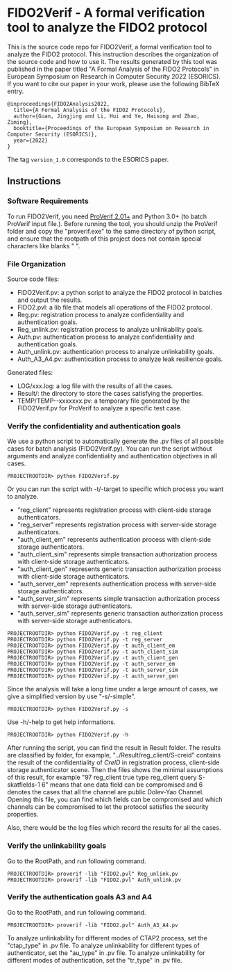 # FIDO2Verif - A formal verification tool to analyze the FIDO2 protocol
This is the source code repo for FIDO2Verif, a formal verification tool to analyze the FIDO2 protocol. This instruction describes the organization of the source code and how to use it. The results generated by this tool was published in the paper titled "A Formal Analysis of the FIDO2 Protocols" in European Symposium on Research in Computer Security 2022 (ESORICS). 
If you want to cite our paper in your work, please use the following BibTeX entry.

```
@inproceedings{FIDO2Analysis2022,
  title={A Formal Analysis of the FIDO2 Protocols},
  author={Guan, Jingjing and Li, Hui and Ye, Haisong and Zhao, Ziming},
  booktitle={Proceedings of the European Symposium on Research in Computer Security (ESORICS)},
  year={2022}
}
```

The tag ``version_1.0`` corresponds to the ESORICS paper.

## Instructions

### Software Requirements
To run FIDO2Verif, you need [ProVerif 2.01+](https://prosecco.gforge.inria.fr/personal/bblanche/proverif/) and Python 3.0+ (to batch ProVerif input file.).
Before running the tool, you should unzip the ProVerif folder and copy the "proverif.exe" to the same directory of python script,
and ensure that the rootpath of this project does not contain special characters like blanks " ".


### File Organization
Source code files:

- FIDO2Verif.pv:  a python script to analyze the FIDO2 protocol in batches and output the results.
- FIDO2.pvl:      a lib file that models all operations of the FIDO2 protocol.
- Reg.pv:         registration process to analyze confidentiality and authentication goals.
- Reg_unlink.pv:  registration process to analyze unlinkability goals.
- Auth.pv:        authentication process to analyze confidentiality and authentication goals.
- Auth_unlink.pv: authentication process to analyze unlinkability goals.
- Auth_A3_A4.pv:  authentication process to analyze leak resilience goals.

Generated files:

- LOG/xxx.log: a log file with the results of all the cases.
- Result/: the directory to store the cases satisfying the properties.
- TEMP/TEMP--xxxxxxx.pv: a temporary file generated by the FIDO2Verif.pv for ProVerif to analyze a specific test case.


### Verify the confidentiality and authentication goals
We use a python script to automatically generate the .pv files of all possible cases for batch analysis (FIDO2Verif.py).
You can run the script without arguments and analyze confidentiality and authentication objectives in all cases.

```
PROJECTROOTDIR> python FIDO2Verif.py
```

Or you can run the script with -t/-target to specific which process you want to analyze.
- "reg_client"      represents registration process with client-side storage authenticators.
- "reg_server"      represents registration process with server-side storage authenticators.
- "auth_client_em"  represents authentication process with client-side storage authenticators.
- "auth_client_sim" represents simple transaction authorization process with client-side storage authenticators.
- "auth_client_gen" represents generic transaction authorization process with client-side storage authenticators.
- "auth_server_em"  represents authentication process with server-side storage authenticators.
- "auth_server_sim" represents simple transaction authorization process with server-side storage authenticators.
- "auth_server_sim" represents generic transaction authorization process with server-side storage authenticators.


```
PROJECTROOTDIR> python FIDO2Verif.py -t reg_client 
PROJECTROOTDIR> python FIDO2Verif.py -t reg_server 
PROJECTROOTDIR> python FIDO2Verif.py -t auth_client_em 
PROJECTROOTDIR> python FIDO2Verif.py -t auth_client_sim 
PROJECTROOTDIR> python FIDO2Verif.py -t auth_client_gen 
PROJECTROOTDIR> python FIDO2Verif.py -t auth_server_em 
PROJECTROOTDIR> python FIDO2Verif.py -t auth_server_sim 
PROJECTROOTDIR> python FIDO2Verif.py -t auth_server_gen 
```

Since the analysis will take a long time under a large amount of cases, we give a simplified version by use "-s/-simple".

```
PROJECTROOTDIR> python FIDO2Verif.py -s
```

Use -h/-help to get help informations.

```
PROJECTROOTDIR> python FIDO2Verif.py -h
```

After running the script, you can find the result in Result folder.
The results are classified by folder, for example, "../Result/reg_client/S-creid" contains the result of the confidentiality of *CreID* in registration process, client-side storage authenticator scene.
Then the files shows the minimal assumptions of this result, for example "97   reg_client  true type reg_client query S-skatfields-1  6" means that one data field can be compromised and 6 denotes the cases that all the channel are public Dolev-Yao Channel.
Opening this file, you can find which fields can be compromised and which channels can be compromised to let the protocol satisfies the security properties.

Also, there would be the log files which record the results for all the cases.


### Verify the unlinkability goals
Go to the RootPath, and run following command.

```
PROJECTROOTDIR> proverif -lib "FIDO2.pvl" Reg_unlink.pv
PROJECTROOTDIR> proverif -lib "FIDO2.pvl" Auth_unlink.pv
```

### Verify the authentication goals A3 and A4
Go to the RootPath, and run following command.

```
PROJECTROOTDIR> proverif -lib "FIDO2.pvl" Auth_A3_A4.pv
```
To analyze unlinkability for different modes of CTAP2 process, set the "ctap_type" in .pv file.
To analyze unlinkability for different types of authenticator, set the "au_type" in .pv file.
To analyze unlinkability for different modes of authentication, set the "tr_type" in .pv file.